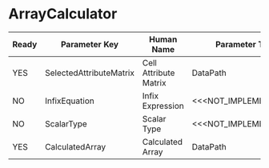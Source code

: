 # ArrayCalculator

| Ready | Parameter Key | Human Name | Parameter Type | Parameter Class |
|-------|---------------|------------|-----------------|----------------|
| YES | SelectedAttributeMatrix | Cell Attribute Matrix | DataPath | DataGroupSelectionParameter |
| NO | InfixEquation | Infix Expression | <<<NOT_IMPLEMENTED>>> | CalculatorFilterParameter |
| NO | ScalarType | Scalar Type | <<<NOT_IMPLEMENTED>>> | ScalarTypeFilterParameter |
| YES | CalculatedArray | Calculated Array | DataPath | ArrayCreationParameter |
